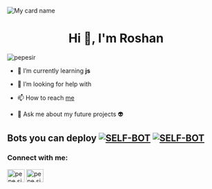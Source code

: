 

![My card name](https://cardivo.vercel.app/api?name=ROSHAN&description=Hi,%20Welcome%20To%20My%20Profile%20❤&image=https://avatars.githubusercontent.com/u/90826638?v=4&s=10?v=4&backgroundColor=%23ecf0f1&instagram=_roshan_p_r&github=pepesir&twitter=&pattern=leaf&colorPattern=%23eaeaea)

<h1 align="center">Hi 👋, I'm Roshan</h1>

<p align="left"> <img src="https://komarev.com/ghpvc/?username=pepesir&label=Profile%20views&color=0e75b6&style=flat" alt="pepesir" /> </p>


- 🌱 I’m currently learning **js**

- 🤝 I’m looking for help with 

- 📫 How to reach [me](https://Wa.me/+917736622139?text=Hello%20Roshan%20Bro)

- 💬 Ask me about my future projects 👽



## Bots you can deploy <a href="https://github.com/pepesir/Bosco"><img title="SELF-BOT" src="https://img.shields.io/static/v1?label=Bosco&message=Bot&color=black"></a> <a href="https://github.com/pepesir/PEPE-SIR"><img title="SELF-BOT" src="https://img.shields.io/static/v1?label=PEPE-SIR&message=Bot&color=black"></a>

<h3 align="left">Connect with me:</h3>
<p align="left">
<a href="https://instagram.com/_roshan_p_r" target="blank"><img align="center" src="https://raw.githubusercontent.com/rahuldkjain/github-profile-readme-generator/master/src/images/icons/Social/instagram.svg" alt="pepe.sir_" height="30" width="40" /></a> <a href="[https://chat.whatsapp.com/BzhyWkAEU0t8oVl3s8p94m](https://Wa.me/+917736622139?text=Hello%20Roshan%20Bro)" target="blank"><img align="center" src="https://raw.githubusercontent.com/rahuldkjain/github-profile-readme-generator/master/src/images/icons/Social/whatsapp.svg" alt="pepe.sir_" height="30" width="40" /></a>

</p>

